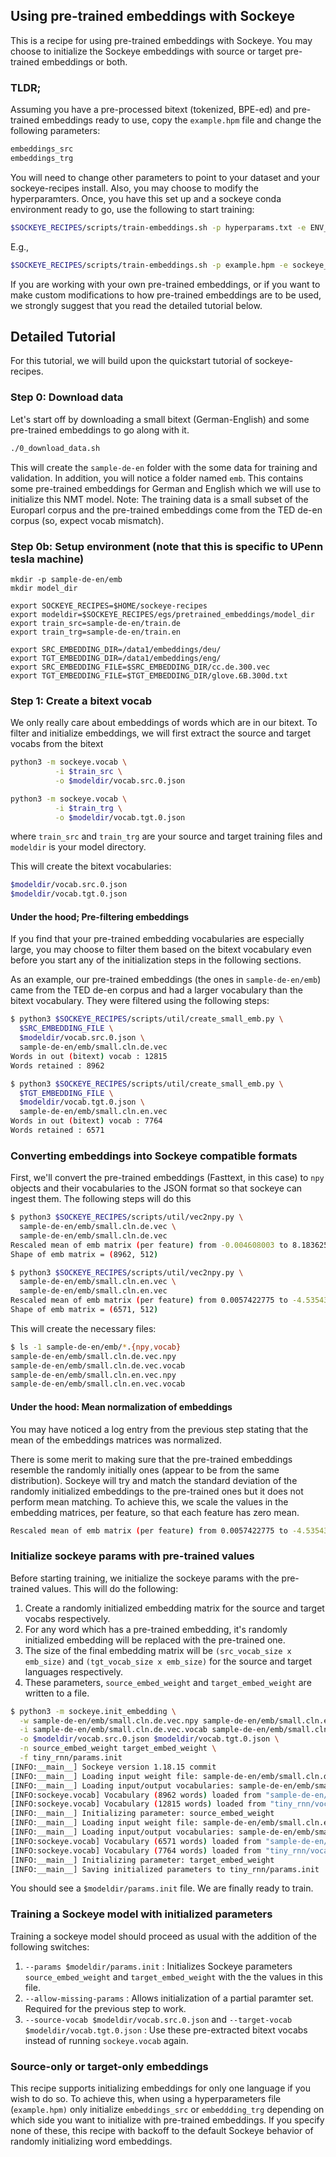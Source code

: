 ## Using pre-trained embeddings with Sockeye

This is a recipe for using pre-trained embeddings with Sockeye. You may choose to initialize the Sockeye embeddings with source or target pre-trained embeddings or both.

### TLDR;
Assuming you have a pre-processed bitext (tokenized, BPE-ed) and pre-trained embeddings ready to use, copy the `example.hpm` file and change the following parameters:

```bash
embeddings_src
embeddings_trg
``` 

You will need to change other parameters to point to your dataset and your sockeye-recipes install. Also, you may choose to modify the hyperparamters. Once, you have this set up and a sockeye conda environment ready to go, use the following to start training:

```bash
$SOCKEYE_RECIPES/scripts/train-embeddings.sh -p hyperparams.txt -e ENV_NAME [-d DEVICE]
```

E.g.,

```bash
$SOCKEYE_RECIPES/scripts/train-embeddings.sh -p example.hpm -e sockeye_cpu
```

If you are working with your own pre-trained embeddings, or if you want to make custom modifications to how pre-trained embeddings are to be used, we strongly suggest that you read the detailed tutorial below.

## Detailed Tutorial

For this tutorial, we will build upon the quickstart tutorial of sockeye-recipes.

### Step 0: Download data

Let's start off by downloading a small bitext (German-English) and some pre-trained embeddings to go along with it.

```bash
./0_download_data.sh
```

This will create the `sample-de-en` folder with the some data for training and validation.
In addition, you will notice a folder named `emb`. This contains some pre-trained embeddings for German and English which we will use to initialize this NMT model.
Note: The training data is a small subset of the Europarl corpus and the pre-trained embeddings come from the TED de-en corpus (so, expect vocab mismatch).

### Step 0b: Setup environment (note that this is specific to UPenn tesla machine)
```
mkdir -p sample-de-en/emb
mkdir model_dir

export SOCKEYE_RECIPES=$HOME/sockeye-recipes
export modeldir=$SOCKEYE_RECIPES/egs/pretrained_embeddings/model_dir
export train_src=sample-de-en/train.de
export train_trg=sample-de-en/train.en

export SRC_EMBEDDING_DIR=/data1/embeddings/deu/
export TGT_EMBEDDING_DIR=/data1/embeddings/eng/
export SRC_EMBEDDING_FILE=$SRC_EMBEDDING_DIR/cc.de.300.vec
export TGT_EMBEDDING_FILE=$TGT_EMBEDDING_DIR/glove.6B.300d.txt
```

### Step 1: Create a bitext vocab

We only really care about embeddings of words which are in our bitext. To filter and initialize embeddings, we will first extract the source and target vocabs from the bitext

```bash
python3 -m sockeye.vocab \
          -i $train_src \
          -o $modeldir/vocab.src.0.json

python3 -m sockeye.vocab \
          -i $train_trg \
          -o $modeldir/vocab.tgt.0.json
```

where `train_src` and `train_trg` are your source and target training files and `modeldir` is your model directory.

This will create the bitext vocabularies:

```bash
$modeldir/vocab.src.0.json
$modeldir/vocab.tgt.0.json
```

#### Under the hood; Pre-filtering embeddings
If you find that your pre-trained embedding vocabularies are especially large, you may choose to filter them based on the bitext vocabulary even before you start any of the initialization steps in the following sections. 

As an example, our pre-trained embeddings (the ones in `sample-de-en/emb`) came from the TED de-en corpus and had a larger vocabulary than the bitext vocabulary. They were filtered using the following steps:

```bash
$ python3 $SOCKEYE_RECIPES/scripts/util/create_small_emb.py \
  $SRC_EMBEDDING_FILE \
  $modeldir/vocab.src.0.json \
  sample-de-en/emb/small.cln.de.vec
Words in out (bitext) vocab : 12815
Words retained : 8962

$ python3 $SOCKEYE_RECIPES/scripts/util/create_small_emb.py \
  $TGT_EMBEDDING_FILE \
  $modeldir/vocab.tgt.0.json \
  sample-de-en/emb/small.cln.en.vec
Words in out (bitext) vocab : 7764
Words retained : 6571
```

### Converting embeddings into Sockeye compatible formats

First, we'll convert the pre-trained embeddings (Fasttext, in this case) to `npy` objects and their vocabularies to the JSON format so that sockeye can ingest them. The following steps will do this

```bash
$ python3 $SOCKEYE_RECIPES/scripts/util/vec2npy.py \
  sample-de-en/emb/small.cln.de.vec \
  sample-de-en/emb/small.cln.de.vec
Rescaled mean of emb matrix (per feature) from -0.004608003 to 8.183625e-11
Shape of emb matrix = (8962, 512)

$ python3 $SOCKEYE_RECIPES/scripts/util/vec2npy.py \
  sample-de-en/emb/small.cln.en.vec \
  sample-de-en/emb/small.cln.en.vec
Rescaled mean of emb matrix (per feature) from 0.0057422775 to -4.5354318e-11
Shape of emb matrix = (6571, 512)
```

This will create the necessary files:

```bash
$ ls -1 sample-de-en/emb/*.{npy,vocab}
sample-de-en/emb/small.cln.de.vec.npy
sample-de-en/emb/small.cln.de.vec.vocab
sample-de-en/emb/small.cln.en.vec.npy
sample-de-en/emb/small.cln.en.vec.vocab
```

#### Under the hood: Mean normalization of embeddings
You may have noticed a log entry from the previous step stating that the mean of the embeddings matrices was normalized.

There is some merit to making sure that the pre-trained embeddings resemble the randomly initially ones (appear to be from the same distribution). Sockeye will try and match the standard deviation of the randomly initialized embeddings to the pre-trained ones but it does not perform mean matching. To achieve this, we scale the values in the embedding matrices, per feature, so that each feature has zero mean.

```bash
Rescaled mean of emb matrix (per feature) from 0.0057422775 to -4.5354318e-11
```

### Initialize sockeye params with pre-trained values
Before starting training, we initialize the sockeye params with the pre-trained values. This will do the following: 

1. Create a randomly initialized embedding matrix for the source and target vocabs respectively.
2. For any word which has a pre-trained embedding, it's randomly initialized embedding will be replaced with the pre-trained one.
3. The size of the final embedding matrix will be `(src_vocab_size x emb_size)` and `(tgt_vocab_size x emb_size)` for the source and target languages respectively.  
4. These parameters, `source_embed_weight` and `target_embed_weight` are written to a file.

```bash
$ python3 -m sockeye.init_embedding \
  -w sample-de-en/emb/small.cln.de.vec.npy sample-de-en/emb/small.cln.en.vec.npy \
  -i sample-de-en/emb/small.cln.de.vec.vocab sample-de-en/emb/small.cln.en.vec.vocab \
  -o $modeldir/vocab.src.0.json $modeldir/vocab.tgt.0.json \
  -n source_embed_weight target_embed_weight \
  -f tiny_rnn/params.init
[INFO:__main__] Sockeye version 1.18.15 commit
[INFO:__main__] Loading input weight file: sample-de-en/emb/small.cln.de.vec.npy
[INFO:__main__] Loading input/output vocabularies: sample-de-en/emb/small.cln.de.vec.vocab tiny_rnn/vocab.src.0.json
[INFO:sockeye.vocab] Vocabulary (8962 words) loaded from "sample-de-en/emb/small.cln.de.vec.vocab"
[INFO:sockeye.vocab] Vocabulary (12815 words) loaded from "tiny_rnn/vocab.src.0.json"
[INFO:__main__] Initializing parameter: source_embed_weight
[INFO:__main__] Loading input weight file: sample-de-en/emb/small.cln.en.vec.npy
[INFO:__main__] Loading input/output vocabularies: sample-de-en/emb/small.cln.en.vec.vocab tiny_rnn/vocab.tgt.0.json
[INFO:sockeye.vocab] Vocabulary (6571 words) loaded from "sample-de-en/emb/small.cln.en.vec.vocab"
[INFO:sockeye.vocab] Vocabulary (7764 words) loaded from "tiny_rnn/vocab.tgt.0.json"
[INFO:__main__] Initializing parameter: target_embed_weight
[INFO:__main__] Saving initialized parameters to tiny_rnn/params.init
```

You should see a `$modeldir/params.init` file. We are finally ready to train.

### Training a Sockeye model with initialized parameters
Training a sockeye model should proceed as usual with the addition of the following switches:

1. `--params $modeldir/params.init` : Initializes Sockeye parameters `source_embed_weight` and `target_embed_weight` with the the values in this file.
2. `--allow-missing-params` : Allows initialization of a partial paramter set. Required for the previous step to work.
3. `--source-vocab $modeldir/vocab.src.0.json` and `--target-vocab $modeldir/vocab.tgt.0.json` : Use these pre-extracted bitext vocabs instead of running `sockeye.vocab` again.

### Source-only or target-only embeddings
This recipe supports initializing embeddings for only one language if you wish to do so. To achieve this, when using a hyperparameters file (`example.hpm)` only initialize `embeddings_src` or `embeddding_trg` depending on which side you want to initialize with pre-trained embeddings. If you specify none of these, this recipe with backoff to the default Sockeye behavior of randomly initializing word embeddings.

